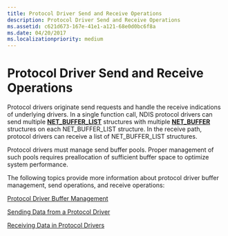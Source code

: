 ```yaml
---
title: Protocol Driver Send and Receive Operations
description: Protocol Driver Send and Receive Operations
ms.assetid: c621d673-167e-41e1-a121-68e0d0bc6f8a
ms.date: 04/20/2017
ms.localizationpriority: medium
---
```


# Protocol Driver Send and Receive Operations





Protocol drivers originate send requests and handle the receive indications of underlying drivers. In a single function call, NDIS protocol drivers can send multiple [**NET\_BUFFER\_LIST**](https://docs.microsoft.com/windows-hardware/drivers/ddi/content/ndis/ns-ndis-_net_buffer_list) structures with multiple [**NET\_BUFFER**](https://docs.microsoft.com/windows-hardware/drivers/ddi/content/ndis/ns-ndis-_net_buffer) structures on each NET\_BUFFER\_LIST structure. In the receive path, protocol drivers can receive a list of NET\_BUFFER\_LIST structures.

Protocol drivers must manage send buffer pools. Proper management of such pools requires preallocation of sufficient buffer space to optimize system performance.

The following topics provide more information about protocol driver buffer management, send operations, and receive operations:

[Protocol Driver Buffer Management](protocol-driver-buffer-management.md)

[Sending Data from a Protocol Driver](sending-data-from-a-protocol-driver.md)

[Receiving Data in Protocol Drivers](receiving-data-in-protocol-drivers.md)

 

 






